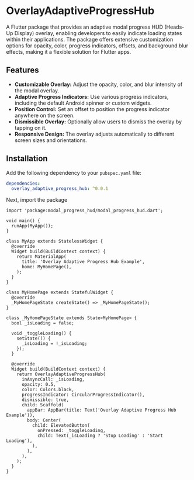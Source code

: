 # OverlayAdaptiveProgressHub

A Flutter package that provides an adaptive modal progress HUD (Heads-Up Display) overlay, enabling developers to easily indicate loading states within their applications. The package offers extensive customization options for opacity, color, progress indicators, offsets, and background blur effects, making it a flexible solution for Flutter apps.

## Features

- **Customizable Overlay:** Adjust the opacity, color, and blur intensity of the modal overlay.
- **Adaptive Progress Indicators:** Use various progress indicators, including the default Android spinner or custom widgets.
- **Position Control:** Set an offset to position the progress indicator anywhere on the screen.
- **Dismissible Overlay:** Optionally allow users to dismiss the overlay by tapping on it.
- **Responsive Design:** The overlay adjusts automatically to different screen sizes and orientations.
  
## Installation

Add the following dependency to your `pubspec.yaml` file:

```yaml
dependencies:
  overlay_adaptive_progress_hub: ^0.0.1
```

Next, import the package

```
import 'package:modal_progress_hud/modal_progress_hud.dart';
```

```
void main() {
  runApp(MyApp());
}

class MyApp extends StatelessWidget {
  @override
  Widget build(BuildContext context) {
    return MaterialApp(
      title: 'Overlay Adaptive Progress Hub Example',
      home: MyHomePage(),
    );
  }
}

class MyHomePage extends StatefulWidget {
  @override
  _MyHomePageState createState() => _MyHomePageState();
}

class _MyHomePageState extends State<MyHomePage> {
  bool _isLoading = false;

  void _toggleLoading() {
    setState(() {
      _isLoading = !_isLoading;
    });
  }

  @override
  Widget build(BuildContext context) {
    return OverlayAdaptiveProgressHub(
      inAsyncCall: _isLoading,
      opacity: 0.5,
      color: Colors.black,
      progressIndicator: CircularProgressIndicator(),
      dismissible: true,
      child: Scaffold(
        appBar: AppBar(title: Text('Overlay Adaptive Progress Hub Example')),
        body: Center(
          child: ElevatedButton(
            onPressed: _toggleLoading,
            child: Text(_isLoading ? 'Stop Loading' : 'Start Loading'),
          ),
        ),
      ),
    );
  }
}
```